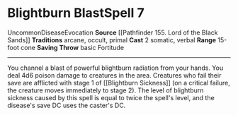 ﻿---
actions: '[two-actions]'
area: null
bloodline: null
component:
- Somatic
- Verbal
cost: null
deity: null
domain: null
duration: null
element: null
heighten: null
heighten_level: '7'
id: '651'
lesson: null
level: '7'
mystery: null
name: Blightburn Blast
patron_theme: null
range: 15-foot cone
rarity: Uncommon
requirement: null
saving_throw: basicFortitude
school: Evocation
source: '[[DATABASE/source/Pathfinder 155. Lord of the Black Sands|Pathfinder #155:
  Lord of the Black Sands]]'
target: null
tradition:
- Arcane
- Occult
- Primal
trait:
- '[[DATABASE/trait/Disease|Disease]]'
- '[[DATABASE/trait/Evocation|Evocation]]'
- '[[DATABASE/trait/Uncommon|Uncommon]]'
trigger: null
type: Spell

---
# Blightburn Blast<span class="item-type">Spell 7</span>

<span class="trait-uncommon item-trait">Uncommon</span><span class="item-trait">Disease</span><span class="item-trait">Evocation</span>
**Source** [[Pathfinder 155. Lord of the Black Sands]]
**Traditions** arcane, occult, primal
**Cast** <span class="action-icon">2</span> somatic, verbal
**Range** 15-foot cone
**Saving Throw** basic Fortitude

---
You channel a blast of powerful blightburn radiation from your hands. You deal 4d6 poison damage to creatures in the area. Creatures who fail their save are afflicted with stage 1 of [[Blightburn Sickness]] (on a critical failure, the creature moves immediately to stage 2). The level of blightburn sickness caused by this spell is equal to twice the spell's level, and the disease's save DC uses the caster's DC.
